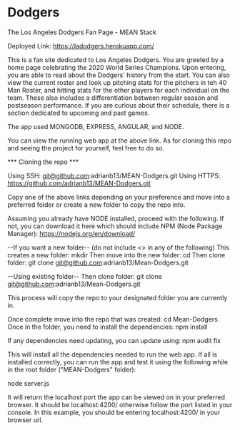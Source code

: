 # Dodgers

The Los Angeles Dodgers Fan Page - MEAN Stack

Deployed Link: https://ladodgers.herokuapp.com/

This is a fan site dedicated to Los Angeles Dodgers. You are greeted by a home page celebrating the 2020 World Series Champions.  Upon entering, you are able to read about the Dodgers' history from the start.  You can also view the current roster and look up pitching stats for the pitchers in teh 40 Man Roster, and hitting stats for the other players for each individual on the team.  These also includes a differentiation between regular season and postseason performance.  If you are curious about their schedule, there is a section dedicated to upcoming and past games. 

The app used MONGODB, EXPRESS, ANGULAR, and NODE.

You can view the running web app at the above link. As for cloning this repo and seeing the project for yourself, feel free to do so.

*** Cloning the repo ***

Using SSH: git@github.com:adrianb13/MEAN-Dodgers.git Using HTTPS: https://github.com/adrianb13/MEAN-Dodgers.git

Copy one of the above links depending on your preference and move into a preferred folder or create a new folder to copy the repo into.

Assuming you already have NODE installed, proceed with the following. If not, you can download it here which should include NPM (Node Package Manager): https://nodejs.org/en/download/

--If you want a new folder-- (do not include <> in any of the following) This creates a new folder: mkdir Then move into the new folder: cd Then clone folder: git clone git@github.com:adrianb13/Mean-Dodgers.git

--Using existing folder-- Then clone folder: git clone git@github.com:adrianb13/Mean-Dodgers.git

This process will copy the repo to your designated folder you are currently in.

Once complete move into the repo that was created: cd Mean-Dodgers. Once in the folder, you need to install the dependencies: npm install

If any dependencies need updating, you can update using: npm audit fix

This will install all the dependencies needed to run the web app. If all is installed correctly, you can run the app and test it using the following while in the root folder ("MEAN-Dodgers" folder):

node server.js

It will return the localhost port the app can be viewed on in your preferred browser. It should be localhost:4200/ otherwise follow the port listed in your console. In this example, you should be entering localhost:4200/ in your browser url.
